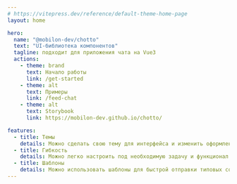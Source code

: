 ```yaml
---
# https://vitepress.dev/reference/default-theme-home-page
layout: home

hero:
  name: "@mobilon-dev/chotto"
  text: "UI-библиотека компонентов"
  tagline: подходит для приложения чата на Vue3
  actions:
    - theme: brand
      text: Начало работы
      link: /get-started
    - theme: alt
      text: Примеры
      link: /feed-chat
    - theme: alt
      text: Storybook
      link: https://mobilon-dev.github.io/chotto/

features:
  - title: Темы
    details: Можно сделать свою тему для интерфейса и изменить оформление чата на свой вкус -  доступно около 100 переменных для стилизации основных компонентов и сообщений.
  - title: Гибкость
    details: Можно легко настроить под необходимую задачу и функционал благодаря вложенной структуре Container > Layout и уместить на любом доступном пространстве в окне браузера.
  - title: Шаблоны
    details: Можно использовать шаблоны для быстрой отправки типовых сообщений, есть возможность заполнения адаптивных шаблонов подобных WABA (прикрепление файла, кнопок быстрого ответа, заполнение полей). 
---
```


